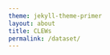 ```yaml
---
theme: jekyll-theme-primer
layout: about
title: CLEWs
permalink: /dataset/
---
```


<script>
    window.location.href = "/coming-soon/";
</script>


